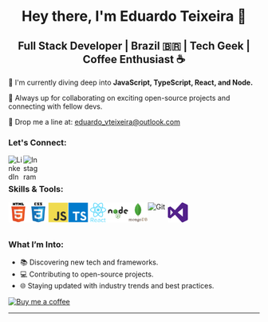 <div align="center">

# Hey there, I'm Eduardo Teixeira 👋

## Full Stack Developer | Brazil 🇧🇷 | Tech Geek | Coffee Enthusiast ☕

</div>

🚀 I'm currently diving deep into **JavaScript, TypeScript, React, and Node.**

🤝 Always up for collaborating on exciting open-source projects and connecting with fellow devs.

📧 Drop me a line at: [eduardo_vteixeira@outlook.com](mailto:eduardo_vteixeira@outlook.com)

### Let's Connect:

[<img align="left" alt="LinkedIn" width="30px" src="https://raw.githubusercontent.com/rahuldkjain/github-profile-readme-generator/master/src/images/icons/Social/linked-in-alt.svg" />](https://www.linkedin.com/in/eduardo-vin%C3%ADcius-teixeira-86029b1a4/)
[<img align="left" alt="Instagram" width="30px" src="https://raw.githubusercontent.com/rahuldkjain/github-profile-readme-generator/master/src/images/icons/Social/instagram.svg" />](https://instagram.com/edu.dudz)

<br />
<br />

### Skills & Tools:

<img align="left" alt="HTML5" width="40px" src="https://raw.githubusercontent.com/devicons/devicon/master/icons/html5/html5-original-wordmark.svg" />
<img align="left" alt="CSS3" width="40px" src="https://raw.githubusercontent.com/devicons/devicon/master/icons/css3/css3-original-wordmark.svg" />
<img align="left" alt="JavaScript" width="40px" src="https://raw.githubusercontent.com/devicons/devicon/master/icons/javascript/javascript-original.svg" />
<img align="left" alt="TypeScript" width="40px" src="https://raw.githubusercontent.com/devicons/devicon/master/icons/typescript/typescript-original.svg" />
<img align="left" alt="React" width="40px" src="https://raw.githubusercontent.com/devicons/devicon/master/icons/react/react-original-wordmark.svg" />
<img align="left" alt="Node.js" width="40px" src="https://raw.githubusercontent.com/devicons/devicon/master/icons/nodejs/nodejs-original-wordmark.svg" />
<img align="left" alt="MongoDB" width="40px" src="https://raw.githubusercontent.com/devicons/devicon/master/icons/mongodb/mongodb-original-wordmark.svg" />
<img align="left" alt="Git" width="40px" src="https://www.vectorlogo.zone/logos/git-scm/git-scm-icon.svg" />
<img align="left" alt="VS Code" width="40px" src="https://raw.githubusercontent.com/devicons/devicon/master/icons/visualstudio/visualstudio-plain.svg" />

<br />
<br />
<br />

### What I’m Into:

- 📚 Discovering new tech and frameworks.
- 💻 Contributing to open-source projects.
- 🌐 Staying updated with industry trends and best practices.

[![Buy me a coffee](https://img.shields.io/badge/Buy%20Me%20A%20Coffee-%E2%98%95-brightgreen)](https://www.buymeacoffee.com/dudzvs)

---
